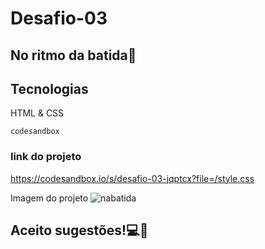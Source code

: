 # Desafio-03
## No ritmo da batida🎵

## Tecnologias
HTML & CSS

``codesandbox``

### link do projeto
https://codesandbox.io/s/desafio-03-jqptcx?file=/style.css

Imagem do projeto
![nabatida](https://github.com/Julianaflores02/Desafio03/assets/146494710/f0571bb3-d3f2-4fce-bf5d-5d20b2891b9d)


## Aceito sugestões!💻🖤


